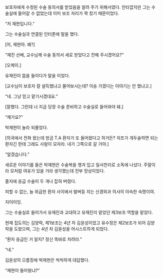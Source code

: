 보호자에게 수정된 수술 동의서를 받았음을 알려 주기 위해서였다. 안타깝지만 그는 수술실에 들어갈 수 없었는데 이미 보조 자리가 꽉 찼기 때문이었다.

“저 재현입니다.”

그는 수술실과 연결된 인터폰에 말을 했다.

[어, 재현아. 왜?]

“재진 선배, 교수님께 수술 동의서 새로 받았다고 전해 주시겠어요?”

[오케이.]

유재진이 뜸을 들이다가 말을 이었다.

[교수님이 보호자 잘 설득했냐고 물어보시는데? 이송 가겠다는 이야기는 안 했냐고.]

“네. 그냥 믿고 맡기시겠대요.”

[잘했다. 그런데 너 지금 당장 수술 준비하고 수술실로 들어와야 돼.]

“제가요?”

박재현이 놀라 되물었다.

[의국에서 전화 왔는데 방금 T.A 환자가 또 들어왔다고 하거든? 치프가 개두술하면 되는 환자긴 한데 그래도 사람이 모자라. 내가 그쪽으로 갈 거야.]

“알겠습니다.”

새로운 이야기를 들은 박재현은 수술복을 챙겨 입고 일사천리로 소독에 나섰다. 주말이라 모처럼 여유가 있을 거라 생각했는데 전부 망상이었다.

졸지에 응급 수술이 두 개나 잡혀 버렸다.

피할 수 없는, 늘 위급한 환자 사이에서 발버둥 치는 신경외과 의사의 야속한 숙명이여.

지이이잉.

그는 수술실로 들어가서 유재진과 교대하고 유재진이 맡았던 제3보조 역할을 맡았다.

현재 집도의는 김양락, 제1보조는 4년 차 김윤성이었고 유수정은 제2보조가 되어 김양락을 도왔으며, 그는 4년 차 김윤성을 어시스트하게 되었다.

“환자 응급인 거 알지? 정신 똑바로 차려라.”

“네.”

김윤성의 으름장에 박재현은 씩씩하게 대답했다.

“재현이 들어왔냐?”